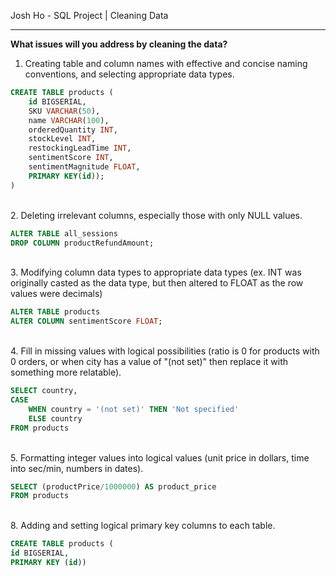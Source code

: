 Josh Ho - SQL Project | Cleaning Data
*** 
**What issues will you address by cleaning the data?**

1. Creating table and column names with effective and concise naming conventions, and selecting appropriate data types.
```SQL
CREATE TABLE products (
	id BIGSERIAL,
	SKU VARCHAR(50),
	name VARCHAR(100),
	orderedQuantity INT,
	stockLevel INT,
	restockingLeadTime INT,
	sentimentScore INT,
	sentimentMagnitude FLOAT,
	PRIMARY KEY(id));
)
```
\
2. Deleting irrelevant columns, especially those with only NULL values.
```SQL
ALTER TABLE all_sessions
DROP COLUMN productRefundAmount;
```
\
3. Modifying column data types to appropriate data types (ex. INT was originally casted as the data type, but then altered to FLOAT as the row values were decimals)
```SQL
ALTER TABLE products
ALTER COLUMN sentimentScore FLOAT;
```
\
4. Fill in missing values with logical possibilities (ratio is 0 for products with 0 orders, or when city has a value of "(not set)" then replace it with something more relatable).
```SQL
SELECT country,
CASE
    WHEN country = '(not set)' THEN 'Not specified'
    ELSE country 
FROM products
```
\
5. Formatting integer values into logical values (unit price in dollars, time into sec/min, numbers in dates).
```SQL
SELECT (productPrice/1000000) AS product_price
FROM products
```
\
8. Adding and setting logical primary key columns to each table.
```SQL 
CREATE TABLE products (
id BIGSERIAL,
PRIMARY KEY (id)) 
``` 





